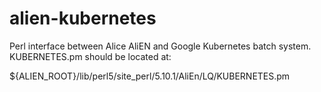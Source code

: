# alien-kubernetes

Perl interface between Alice AliEN and Google Kubernetes batch system.
KUBERNETES.pm should be located at:

${ALIEN_ROOT}/lib/perl5/site_perl/5.10.1/AliEn/LQ/KUBERNETES.pm
